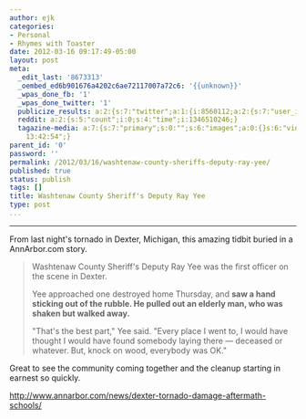 ```yaml
---
author: ejk
categories:
- Personal
- Rhymes with Toaster
date: 2012-03-16 09:17:49-05:00
layout: post
meta:
  _edit_last: '8673313'
  _oembed_ed6b901676a4202c6ae72117007a72c6: '{{unknown}}'
  _wpas_done_fb: '1'
  _wpas_done_twitter: '1'
  publicize_results: a:2:{s:7:"twitter";a:1:{i:8560112;a:2:{s:7:"user_id";s:3:"ejk";s:7:"post_id";s:18:"180644039928987649";}}s:2:"fb";a:1:{i:722852376;a:2:{s:7:"user_id";s:9:"722852376";s:7:"post_id";s:17:"10150597393802377";}}}
  reddit: a:2:{s:5:"count";i:0;s:4:"time";i:1346510246;}
  tagazine-media: a:7:{s:7:"primary";s:0:"";s:6:"images";a:0:{}s:6:"videos";a:0:{}s:11:"image_count";s:1:"0";s:6:"author";s:7:"8673313";s:7:"blog_id";s:7:"8370333";s:9:"mod_stamp";s:19:"2012-03-16
    13:42:54";}
parent_id: '0'
password: ''
permalink: /2012/03/16/washtenaw-county-sheriffs-deputy-ray-yee/
published: true
status: publish
tags: []
title: Washtenaw County Sheriff's Deputy Ray Yee
type: post
...
```

---

From last night's tornado in Dexter, Michigan, this amazing tidbit buried in a AnnArbor.com story.

> Washtenaw County Sheriff's Deputy Ray Yee was the first officer on the scene in Dexter.
>
> Yee approached one destroyed home Thursday, and **saw a hand sticking out of the rubble. He pulled out an elderly man, who was shaken but walked away.**
>
> "That's the best part," Yee said. "Every place I went to, I would have thought I would have found somebody laying there — deceased or whatever. But, knock on wood, everybody was OK."

Great to see the community coming together and the cleanup starting in earnest so quickly.

<http://www.annarbor.com/news/dexter-tornado-damage-aftermath-schools/>
